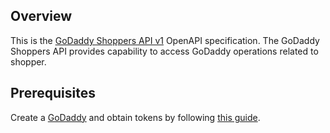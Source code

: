 ## Overview
This is the [GoDaddy Shoppers API v1](https://developer.godaddy.com/doc/endpoint/shoppers) OpenAPI specification. The GoDaddy Shoppers API provides capability to access GoDaddy operations related to shopper.
## Prerequisites

  Create a [GoDaddy](https://sg.godaddy.com/) and obtain tokens by following [this guide](https://developer.godaddy.com/getstarted).
